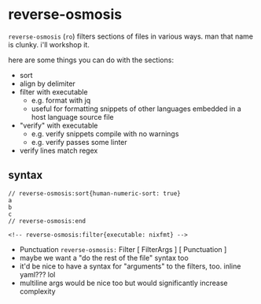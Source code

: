 # reverse-osmosis

`reverse-osmosis` (`ro`) filters sections of files in various ways.
man that name is clunky. i'll workshop it.

here are some things you can do with the sections:

- sort
- align by delimiter
- filter with executable
    - e.g. format with jq
    - useful for formatting snippets of other languages embedded in a host
      language source file
- "verify" with executable
    - e.g. verify snippets compile with no warnings
    - e.g. verify passes some linter
- verify lines match regex


## syntax

```
// reverse-osmosis:sort{human-numeric-sort: true}
a
b
c
// reverse-osmosis:end

<!-- reverse-osmosis:filter{executable: nixfmt} -->
```

- Punctuation `reverse-osmosis:` Filter [ FilterArgs ] [ Punctuation ]
- maybe we want a "do the rest of the file" syntax too
- it'd be nice to have a syntax for "arguments" to the filters, too. inline
  yaml??? lol
- multiline args would be nice too but would significantly increase complexity
